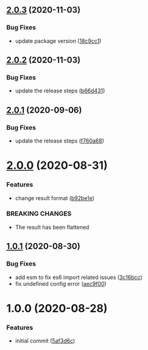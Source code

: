 ## [2.0.3](https://github.com/furkankose/reqque/compare/v2.0.2...v2.0.3) (2020-11-03)


### Bug Fixes

* update package version ([18c9cc1](https://github.com/furkankose/reqque/commit/18c9cc188280306e79577d014ffe386c129bce7e))

## [2.0.2](https://github.com/furkankose/reqque/compare/v2.0.1...v2.0.2) (2020-11-03)


### Bug Fixes

* update the release steps ([b66d431](https://github.com/furkankose/reqque/commit/b66d4315a969469a06ef69307ed0b58bd5bc4890))

## [2.0.1](https://github.com/furkankose/reqque/compare/v2.0.0...v2.0.1) (2020-09-06)


### Bug Fixes

* update the release steps ([f760a68](https://github.com/furkankose/reqque/commit/f760a6897dfdcc511dbb1e83a62d96ff2526db9a))

# [2.0.0](https://github.com/furkankose/reqque/compare/v1.0.1...v2.0.0) (2020-08-31)


### Features

* change result format ([b92be1e](https://github.com/furkankose/reqque/commit/b92be1ed1313b6667685e83f69e8074586cebc79))


### BREAKING CHANGES

* The result has been flattened

## [1.0.1](https://github.com/furkankose/reqque/compare/v1.0.0...v1.0.1) (2020-08-30)


### Bug Fixes

* add esm to fix es6 import related issues ([3c16bcc](https://github.com/furkankose/reqque/commit/3c16bcc94151d6c9c28928c26049a87dcf7661c4))
* fix undefined config error ([aec9f00](https://github.com/furkankose/reqque/commit/aec9f00653942c2795b4b18f5503224a8974bde8))

# 1.0.0 (2020-08-28)


### Features

* initial commit ([5af3d6c](https://github.com/furkankose/reqque/commit/5af3d6c92a1926ec7ff53919f206fc03f79e6282))
